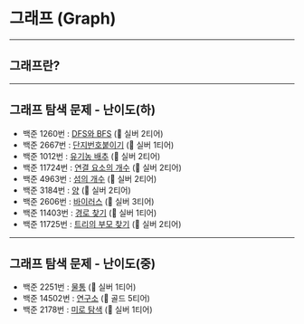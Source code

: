 # 그래프 (Graph)

---
## 그래프란?

---
## 그래프 탐색 문제 - 난이도(하)
* 백준 1260번 : [DFS와 BFS](https://www.acmicpc.net/problem/1260) (🥈 실버 2티어)
* 백준 2667번 : [단지번호붙이기](https://www.acmicpc.net/problem/2667) (🥈 실버 1티어)
* 백준 1012번 : [유기농 배추](https://www.acmicpc.net/problem/1012) (🥈 실버 2티어)
* 백준 11724번 : [연결 요소의 개수](https://www.acmicpc.net/problem/11724) (🥈 실버 2티어)
* 백준 4963번 : [섬의 개수](https://www.acmicpc.net/problem/4963) (🥈 실버 2티어)
* 백준 3184번 : [양](https://www.acmicpc.net/problem/3184) (🥈 실버 2티어)
* 백준 2606번 : [바이러스](https://www.acmicpc.net/problem/2606) (🥈 실버 3티어)
* 백준 11403번 : [경로 찾기](https://www.acmicpc.net/problem/11403) (🥈 실버 1티어)
* 백준 11725번 : [트리의 부모 찾기](https://www.acmicpc.net/problem/11725) (🥈 실버 2티어)

---
## 그래프 탐색 문제 - 난이도(중)
* 백준 2251번 : [물통](https://www.acmicpc.net/problem/2251) (🥈 실버 1티어)
* 백준 14502번 : [연구소](https://www.acmicpc.net/problem/14502) (🥇 골드 5티어)
* 백준 2178번 : [미로 탐색](https://www.acmicpc.net/problem/2178) (🥈 실버 1티어)
